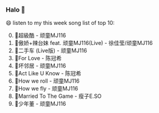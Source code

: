 

### Halo 👋

😄 listen to my this week song list of top 10:

0. 🌈超級酷 - 顽童MJ116
1. 🌈傲娇+辣台妹 feat. 顽童MJ116(Live) - 徐佳莹/顽童MJ116
2. 🌈二手车 (Live版) - 顽童MJ116
3. 🌈For Love - 陈冠希
4. 🌈坏邻居 - 顽童MJ116
5. 🌈Act Like U Know - 陈冠希
6. 🌈How we roll - 顽童MJ116
7. 🌈How we fly - 顽童MJ116
8. 🌈Married To The Game - 瘦子E.SO
9. 🌈少年董 - 顽童MJ116

